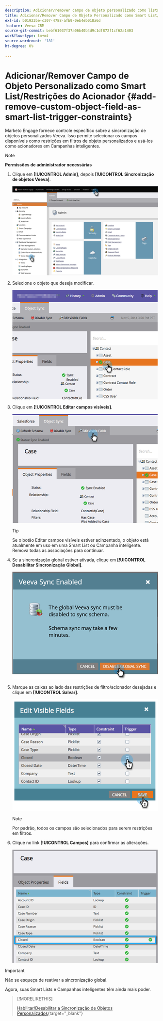 ```yaml
---
description: Adicionar/remover campo de objeto personalizado como lista inteligente/restrições do acionador - Documentação do Marketo - Documentação do produto
title: Adicionar/Remover Campo de Objeto Personalizado como Smart List/Restrições do Acionador
exl-id: b01923be-c307-4788-afb9-0eb4eb018a6d
feature: Veeva CRM
source-git-commit: bebf61037f37a06b40b4d9c1df872f1cf62a1403
workflow-type: tm+mt
source-wordcount: '181'
ht-degree: 0%

---
```


# Adicionar/Remover Campo de Objeto Personalizado como Smart List/Restrições do Acionador {#add-remove-custom-object-field-as-smart-list-trigger-constraints}

Marketo Engage fornece controle específico sobre a sincronização de objetos personalizados Veeva. Isso permite selecionar os campos disponíveis como restrições em filtros de objeto personalizados e usá-los como acionadores em Campanhas inteligentes.

>[!NOTE]
>
>**Permissões de administrador necessárias**

1. Clique em **[!UICONTROL Admin]**, depois **[!UICONTROL Sincronização de objetos Veeva]**.

   ![](assets/add-remove-custom-object-field-as-smart-list-trigger-constraints-1.png)

1. Selecione o objeto que deseja modificar.

   ![](assets/add-remove-custom-object-field-as-smart-list-trigger-constraints-2.png)

1. Clique em **[!UICONTROL Editar campos visíveis]**.

   ![](assets/add-remove-custom-object-field-as-smart-list-trigger-constraints-3.png)

   >[!TIP]
   >
   >Se o botão Editar campos visíveis estiver acinzentado, o objeto está atualmente em uso em uma Smart List ou Campanha inteligente. Remova todas as associações para continuar.

1. Se a sincronização global estiver ativada, clique em **[!UICONTROL Desabilitar Sincronização Global]**.

   ![](assets/add-remove-custom-object-field-as-smart-list-trigger-constraints-4.png)

1. Marque as caixas ao lado das restrições de filtro/acionador desejadas e clique em **[!UICONTROL Salvar]**.

   ![](assets/add-remove-custom-object-field-as-smart-list-trigger-constraints-5.png)

   >[!NOTE]
   >
   >Por padrão, todos os campos são selecionados para serem restrições em filtros.

1. Clique no link **[!UICONTROL Campos]** para confirmar as alterações.

   ![](assets/add-remove-custom-object-field-as-smart-list-trigger-constraints-6.png)

>[!IMPORTANT]
>
>Não se esqueça de reativar a sincronização global.

Agora, suas Smart Lists e Campanhas inteligentes têm ainda mais poder.

>[!MORELIKETHIS]
>
>[Habilitar/Desabilitar a Sincronização de Objetos Personalizados](/help/marketo/product-docs/crm-sync/veeva-crm-sync/sync-details/enable-disable-custom-object-sync.md){target="_blank"}
